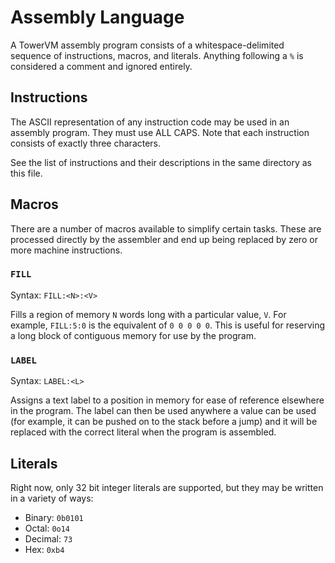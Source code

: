 # Assembly Language

A TowerVM assembly program consists of a whitespace-delimited sequence of
instructions, macros, and literals. Anything following a `%` is considered
a comment and ignored entirely.

## Instructions

The ASCII representation of any instruction code may be used in an assembly
program. They must use ALL CAPS. Note that each instruction consists of exactly
three characters.

See the list of instructions and their descriptions in the same directory as
this file.

## Macros

There are a number of macros available to simplify certain tasks. These are
processed directly by the assembler and end up being replaced by zero or more
machine instructions.

### `FILL`

Syntax: `FILL:<N>:<V>`

Fills a region of memory `N` words long with a particular value, `V`. For
example, `FILL:5:0` is the equivalent of `0 0 0 0 0`. This is useful for
reserving a long block of contiguous memory for use by the program.

### `LABEL`

Syntax: `LABEL:<L>`

Assigns a text label to a position in memory for ease of reference elsewhere in
the program. The label can then be used anywhere a value can be used (for
example, it can be pushed on to the stack before a jump) and it will be replaced
with the correct literal when the program is assembled.

## Literals

Right now, only 32 bit integer literals are supported, but they may be written
in a variety of ways:

  * Binary: `0b0101`
  * Octal: `0o14`
  * Decimal: `73`
  * Hex: `0xb4`
